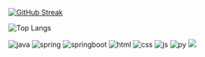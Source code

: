 <a href="https://git.io/streak-stats"><img src="https://streak-stats.demolab.com?user=JK-LEE98&theme=dark" alt="GitHub Streak" /></a>

![Top Langs](https://github-readme-stats.vercel.app/api/top-langs/?username=JK-LEE98&layout=compact)



![java](https://img.shields.io/badge/Java-ED8B00?style=for-the-badge&logo=openjdk&logoColor=white
)
![spring](https://img.shields.io/badge/Spring-6DB33F?style=for-the-badge&logo=spring&logoColor=white
)
![springboot](https://img.shields.io/badge/SpringBoot-6DB33F?style=for-the-badge&logo=SpringBoot&logoColor=white
)
![html](https://img.shields.io/badge/HTML5-E34F26?style=for-the-badge&logo=html5&logoColor=white
)
![css](https://img.shields.io/badge/CSS-239120?&style=for-the-badge&logo=css3&logoColor=white
)
![js](https://img.shields.io/badge/JavaScript-F7DF1E?style=for-the-badge&logo=JavaScript&logoColor=white
)
![py](https://img.shields.io/badge/Python-3776AB?style=for-the-badge&logo=python&logoColor=white)
<img src="https://capsule-render.vercel.app/api?
type=waving&color=BDBDC8&height=150&section=footer" />
